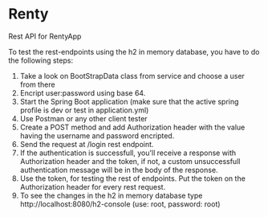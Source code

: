 # Renty
Rest API for RentyApp

To test the rest-endpoints using the h2 in memory database, you have to do the following steps:
1. Take a look on BootStrapData class from service and choose a user from there
2. Encript user:password using base 64.
3. Start the Spring Boot application (make sure that the active spring profile is dev or test in application.yml)
4. Use Postman or any other client tester
5. Create a POST method and add Authorization header with the value having the username and password encripted.
6. Send the request at /login rest endpoint.
7. If the authentication is successfull, you'll receive a response with Authorization header and the token, if not, a custom unsuccessfull authentication message will be in the body of the response.
8. Use the token, for testing the rest of endpoints. Put the token on the Authorization header for every rest request.
9. To see the changes in the h2 in memory database type http://localhost:8080/h2-console  (use: root, password: root)
